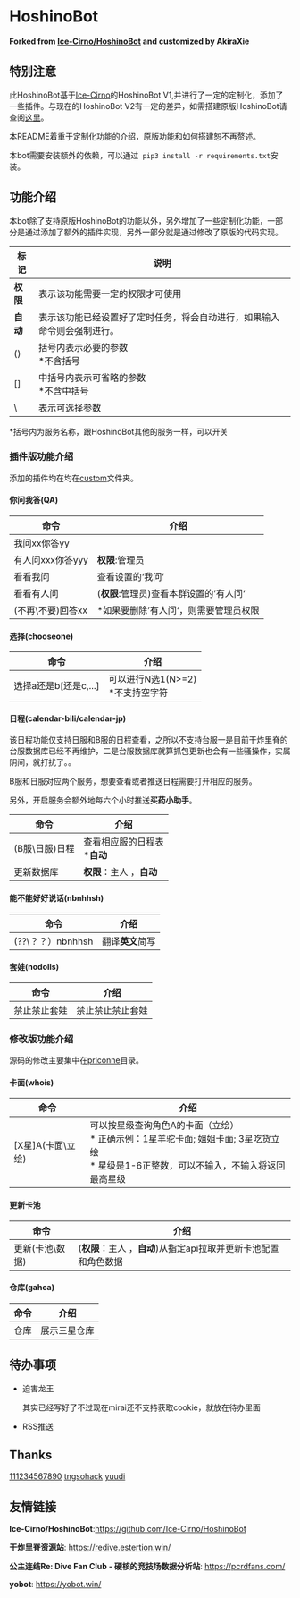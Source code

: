 # HoshinoBot 

 **Forked from [Ice-Cirno/HoshinoBot](https://github.com/Ice-Cirno/HoshinoBot)  and customized by AkiraXie**


## 特别注意

此HoshinoBot基于[Ice-Cirno](https://github.com/Ice-Cirno)的HoshinoBot V1,并进行了一定的定制化，添加了一些插件。与现在的HoshinoBot V2有一定的差异，如需搭建原版HoshinoBot请查阅[这里](https://github.com/Ice-Cirno/HoshinoBot)。

本README着重于定制化功能的介绍，原版功能和如何搭建恕不再赘述。

本bot需要安装额外的依赖，可以通过`` pip3 install -r requirements.txt``安装。


## 功能介绍

本bot除了支持原版HoshinoBot的功能以外，另外增加了一些定制化功能，一部分是通过添加了额外的插件实现，另外一部分就是通过修改了原版的代码实现。

| 标记     | 说明                                                         |
| -------- | ------------------------------------------------------------ |
| **权限** | 表示该功能需要一定的权限才可使用                             |
| **自动** | 表示该功能已经设置好了定时任务，将会自动进行，如果输入命令则会强制进行。 |
| ()       | 括号内表示必要的参数<br>*不含括号                            |
| []       | 中括号内表示可省略的参数<br>*不含中括号                      |
| \        | 表示可选择参数                                               |

*括号内为服务名称，跟HoshinoBot其他的服务一样，可以开关

### 插件版功能介绍

添加的插件均在均在[custom](hoshino/modules/custom)文件夹。

#### 你问我答(QA)

| 命令              | 介绍                                    |
| ----------------- | --------------------------------------- |
| 我问xx你答yy      |                                         |
| 有人问xxx你答yyy  | **权限**:管理员                         |
| 看看我问          | 查看设置的‘我问’                        |
| 看看有人问        | (**权限**:管理员)查看本群设置的’有人问‘ |
| (不再\不要)回答xx | *如果要删除’有人问‘，则需要管理员权限   |

#### 选择(chooseone)

| 命令                  | 介绍                                |
| --------------------- | ----------------------------------- |
| 选择a还是b[还是c,...] | 可以进行N选1(N>=2)<br>*不支持空字符 |

#### 日程(calendar-bili/calendar-jp)

该日程功能仅支持日服和B服的日程查看，之所以不支持台服一是目前干炸里脊的台服数据库已经不再维护，二是台服数据库就算抓包更新也会有一些骚操作，实属阴间，就打扰了。。

B服和日服对应两个服务，想要查看或者推送日程需要打开相应的服务。

另外，开启服务会额外地每六个小时推送**买药小助手**。

| 命令           | 介绍                            |
| -------------- | ------------------------------- |
| (B服\日服)日程 | 查看相应服的日程表<br>***自动** |
| 更新数据库     | **权限**：主人 ，**自动**       |

#### 能不能好好说话(nbnhhsh)

| 命令              | 介绍             |
| ----------------- | ---------------- |
| (??\？？）nbnhhsh | 翻译**英文**简写 |

#### 套娃(nodolls)

| 命令         | 介绍             |
| ------------ | ---------------- |
| 禁止禁止套娃 | 禁止禁止禁止套娃 |

### 修改版功能介绍

源码的修改主要集中在[priconne](hoshino/modules/priconne)目录。

#### 卡面(whois)

| 命令              | 介绍                                                         |
| ----------------- | ------------------------------------------------------------ |
| [X星]A(卡面\立绘) | 可以按星级查询角色A的卡面（立绘）<br/>* 正确示例：1星羊驼卡面; 姐姐卡面; 3星吃货立绘<br/>* 星级是1-6正整数，可以不输入，不输入将返回最高星级 |

#### 更新卡池

| 命令            | 介绍                                                         |
| --------------- | ------------------------------------------------------------ |
| 更新(卡池\数据) | (**权限**：主人 ，**自动**)从指定api拉取并更新卡池配置和角色数据 |

#### 仓库(gahca)

| 命令 | 介绍         |
| ---- | ------------ |
| 仓库 | 展示三星仓库 |


## 待办事项

- 迫害龙王

  其实已经写好了不过现在mirai还不支持获取cookie，就放在待办里面

- RSS推送


## Thanks

[111234567890](https://github.com/111234567890)
[tngsohack](https://github.com/kkbllt)
[yuudi](https://github.com/yuudi)


## 友情链接

**Ice-Cirno/HoshinoBot**:https://github.com/Ice-Cirno/HoshinoBot

**干炸里脊资源站**: https://redive.estertion.win/

**公主连结Re: Dive Fan Club - 硬核的竞技场数据分析站**: https://pcrdfans.com/

**yobot**: https://yobot.win/

